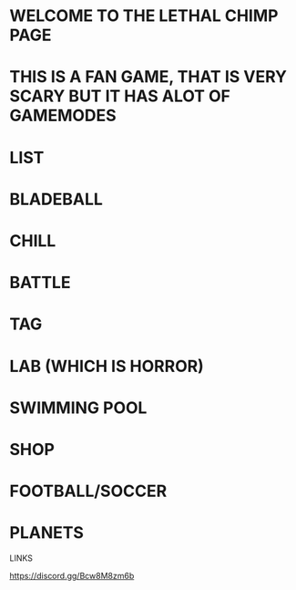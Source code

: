 # WELCOME TO THE LETHAL CHIMP PAGE 

# THIS IS A FAN GAME, THAT IS VERY SCARY BUT IT HAS ALOT OF GAMEMODES

# LIST

# BLADEBALL
# CHILL
# BATTLE
# TAG
# LAB (WHICH IS HORROR)
# SWIMMING POOL 
# SHOP
# FOOTBALL/SOCCER
# PLANETS

LINKS

https://discord.gg/Bcw8M8zm6b
